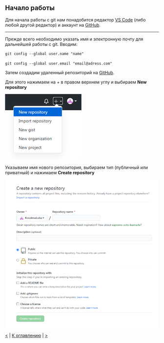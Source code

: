 ## Начало работы

Для начала работы с git нам понадобится редактор [VS Code](https://code.visualstudio.com/) (либо любой другой редактор) и аккаунт на [GitHub](https://github.com/).
___
Прежде всего необходимо указать имя и электронную почту для дальнейшей работы с git. Вводим:
```
git config --global user.name "name"

git config --global user.email "email@adress.com"
```
Затем создадим удаленный репозиторий на [GitHub](https://github.com/).

Для этого нажимаем на + в правом верхнем углу и выбираем __New repository__

![new-repository](assets/new-repository.png)

Указываем имя нового репозитория, выбираем тип (публичный или приватный) и нажимаем  __Create repository__

![create-repository](assets/create_repository.png)

[<](intro.md) | [К оглавлению](readme.md) | [>](local_repository.md)
